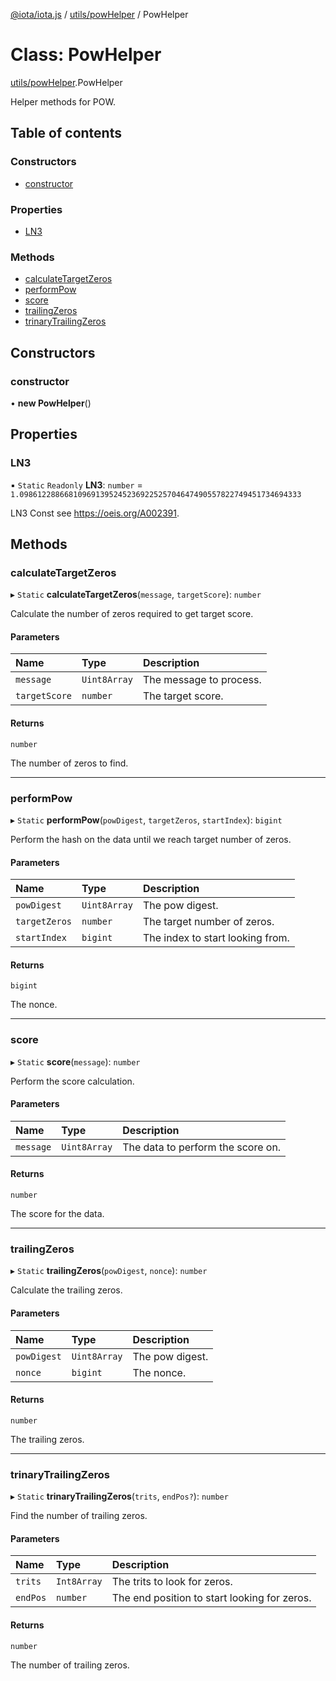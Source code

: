[@iota/iota.js](../README.md) / [utils/powHelper](../modules/utils_powHelper.md) / PowHelper

# Class: PowHelper

[utils/powHelper](../modules/utils_powHelper.md).PowHelper

Helper methods for POW.

## Table of contents

### Constructors

- [constructor](utils_powHelper.PowHelper.md#constructor)

### Properties

- [LN3](utils_powHelper.PowHelper.md#ln3)

### Methods

- [calculateTargetZeros](utils_powHelper.PowHelper.md#calculatetargetzeros)
- [performPow](utils_powHelper.PowHelper.md#performpow)
- [score](utils_powHelper.PowHelper.md#score)
- [trailingZeros](utils_powHelper.PowHelper.md#trailingzeros)
- [trinaryTrailingZeros](utils_powHelper.PowHelper.md#trinarytrailingzeros)

## Constructors

### constructor

• **new PowHelper**()

## Properties

### LN3

▪ `Static` `Readonly` **LN3**: `number` = `1.098612288668109691395245236922525704647490557822749451734694333`

LN3 Const see https://oeis.org/A002391.

## Methods

### calculateTargetZeros

▸ `Static` **calculateTargetZeros**(`message`, `targetScore`): `number`

Calculate the number of zeros required to get target score.

#### Parameters

| Name | Type | Description |
| :------ | :------ | :------ |
| `message` | `Uint8Array` | The message to process. |
| `targetScore` | `number` | The target score. |

#### Returns

`number`

The number of zeros to find.

___

### performPow

▸ `Static` **performPow**(`powDigest`, `targetZeros`, `startIndex`): `bigint`

Perform the hash on the data until we reach target number of zeros.

#### Parameters

| Name | Type | Description |
| :------ | :------ | :------ |
| `powDigest` | `Uint8Array` | The pow digest. |
| `targetZeros` | `number` | The target number of zeros. |
| `startIndex` | `bigint` | The index to start looking from. |

#### Returns

`bigint`

The nonce.

___

### score

▸ `Static` **score**(`message`): `number`

Perform the score calculation.

#### Parameters

| Name | Type | Description |
| :------ | :------ | :------ |
| `message` | `Uint8Array` | The data to perform the score on. |

#### Returns

`number`

The score for the data.

___

### trailingZeros

▸ `Static` **trailingZeros**(`powDigest`, `nonce`): `number`

Calculate the trailing zeros.

#### Parameters

| Name | Type | Description |
| :------ | :------ | :------ |
| `powDigest` | `Uint8Array` | The pow digest. |
| `nonce` | `bigint` | The nonce. |

#### Returns

`number`

The trailing zeros.

___

### trinaryTrailingZeros

▸ `Static` **trinaryTrailingZeros**(`trits`, `endPos?`): `number`

Find the number of trailing zeros.

#### Parameters

| Name | Type | Description |
| :------ | :------ | :------ |
| `trits` | `Int8Array` | The trits to look for zeros. |
| `endPos` | `number` | The end position to start looking for zeros. |

#### Returns

`number`

The number of trailing zeros.
